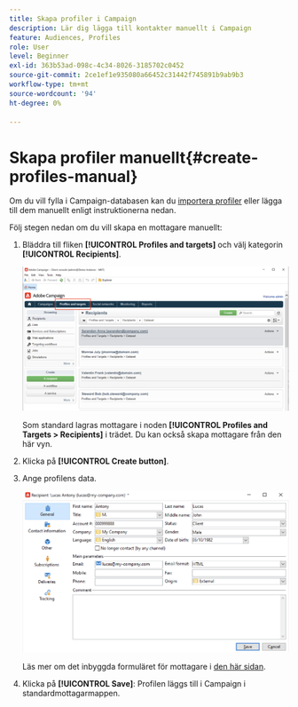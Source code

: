 ```yaml
---
title: Skapa profiler i Campaign
description: Lär dig lägga till kontakter manuellt i Campaign
feature: Audiences, Profiles
role: User
level: Beginner
exl-id: 363b53ad-098c-4c34-8026-3185702c0452
source-git-commit: 2ce1ef1e935080a66452c31442f745891b9ab9b3
workflow-type: tm+mt
source-wordcount: '94'
ht-degree: 0%

---
```


# Skapa profiler manuellt{#create-profiles-manual}

Om du vill fylla i Campaign-databasen kan du [importera profiler](import-profiles.md) eller lägga till dem manuellt enligt instruktionerna nedan.

Följ stegen nedan om du vill skapa en mottagare manuellt:

1. Bläddra till fliken **[!UICONTROL Profiles and targets]** och välj kategorin **[!UICONTROL Recipients]**.

   ![](assets/profiles-and-targets.png)

   Som standard lagras mottagare i noden **[!UICONTROL Profiles and Targets > Recipients]** i trädet. Du kan också skapa mottagare från den här vyn.

1. Klicka på **[!UICONTROL Create button]**.
1. Ange profilens data.

   ![](assets/new-recipient.png)

   Läs mer om det inbyggda formuläret för mottagare i [den här sidan](view-profiles.md#edit-a-profiles).

1. Klicka på **[!UICONTROL Save]**: Profilen läggs till i Campaign i standardmottagarmappen.

